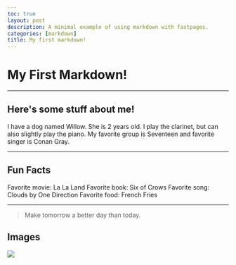 ```yaml
---
toc: true
layout: post
description: A minimal example of using markdown with fastpages.
categories: [markdown]
title: My first markdown!
---
```

# My First Markdown!

---
## Here's some stuff about me!

I have a dog named Willow. She is 2 years old. 
I play the clarinet, but can also slightly play the piano. 
My favorite group is Seventeen and favorite singer is Conan Gray. 

---
## Fun Facts

Favorite movie: La La Land
Favorite book: Six of Crows
Favorite song: Clouds by One Direction
Favorite food: French Fries

---

> Make tomorrow a better day than today. 


## Images

![](https://www.teahub.io/viewwp/iRTJwxT_disney-tinkerbell-and-friends/)




[^1]: This is the footnote.

